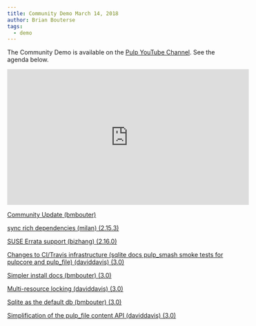 ```yaml
---
title: Community Demo March 14, 2018
author: Brian Bouterse
tags:
  - demo
---
```

The Community Demo is available on the [Pulp YouTube Channel](https://www.youtube.com/PulpProject). See the agenda below.

<iframe width="560" height="315" src="https://www.youtube.com/embed/B7etFmb94aY" frameborder="0" allowfullscreen></iframe>

[Community Update (bmbouter)](http://www.youtube.com/watch?v=B7etFmb94aY&t=0m35s)

[sync rich dependencies (milan) (2.15.3)](http://www.youtube.com/watch?v=B7etFmb94aY&t=6m40s)

[SUSE Errata support (bizhang) (2.16.0)](http://www.youtube.com/watch?v=B7etFmb94aY&t=11m12s)

[Changes to CI/Travis infrastructure (sqlite docs pulp_smash smoke tests for pulpcore and pulp_file) (daviddavis) (3.0)](http://www.youtube.com/watch?v=B7etFmb94aY&t=14m07s)

[Simpler install docs (bmbouter) (3.0)](http://www.youtube.com/watch?v=B7etFmb94aY&t=17m58s)

[Multi-resource locking (daviddavis) (3.0)](http://www.youtube.com/watch?v=B7etFmb94aY&t=21m49s)

[Sqlite as the default db (bmbouter) (3.0)](http://www.youtube.com/watch?v=B7etFmb94aY&t=25m33s)

[Simplification of the pulp_file content API (daviddavis) (3.0)](http://www.youtube.com/watch?v=B7etFmb94aY&t=30m20s)
